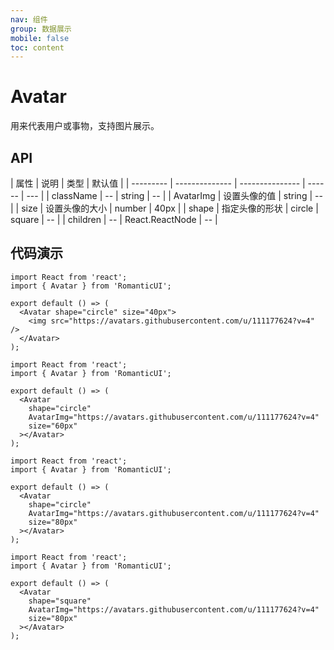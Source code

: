 ```yaml
---
nav: 组件
group: 数据展示
mobile: false
toc: content
---
```


# Avatar

用来代表用户或事物，支持图片展示。

## API

| 属性      | 说明           | 类型            | 默认值 |
| --------- | -------------- | --------------- | ------ | --- |
| className | --             | string          | --     |
| AvatarImg | 设置头像的值   | string          | --     |
| size      | 设置头像的大小 | number          | 40px   |
| shape     | 指定头像的形状 | circle          | square | --  |
| children  | --             | React.ReactNode | --     |

## 代码演示

```tsx
import React from 'react';
import { Avatar } from 'RomanticUI';

export default () => (
  <Avatar shape="circle" size="40px">
    <img src="https://avatars.githubusercontent.com/u/111177624?v=4" />
  </Avatar>
);
```

```tsx
import React from 'react';
import { Avatar } from 'RomanticUI';

export default () => (
  <Avatar
    shape="circle"
    AvatarImg="https://avatars.githubusercontent.com/u/111177624?v=4"
    size="60px"
  ></Avatar>
);
```

```tsx
import React from 'react';
import { Avatar } from 'RomanticUI';

export default () => (
  <Avatar
    shape="circle"
    AvatarImg="https://avatars.githubusercontent.com/u/111177624?v=4"
    size="80px"
  ></Avatar>
);
```

```tsx
import React from 'react';
import { Avatar } from 'RomanticUI';

export default () => (
  <Avatar
    shape="square"
    AvatarImg="https://avatars.githubusercontent.com/u/111177624?v=4"
    size="80px"
  ></Avatar>
);
```
